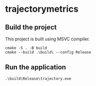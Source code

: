 # trajectorymetrics

## Build the project
This project is built using MSVC compiler.
```
cmake -S . -B build
cmake --build .\build\ --config Release
```

## Run the application 
```
.\build\Release\trajectory.exe
```
